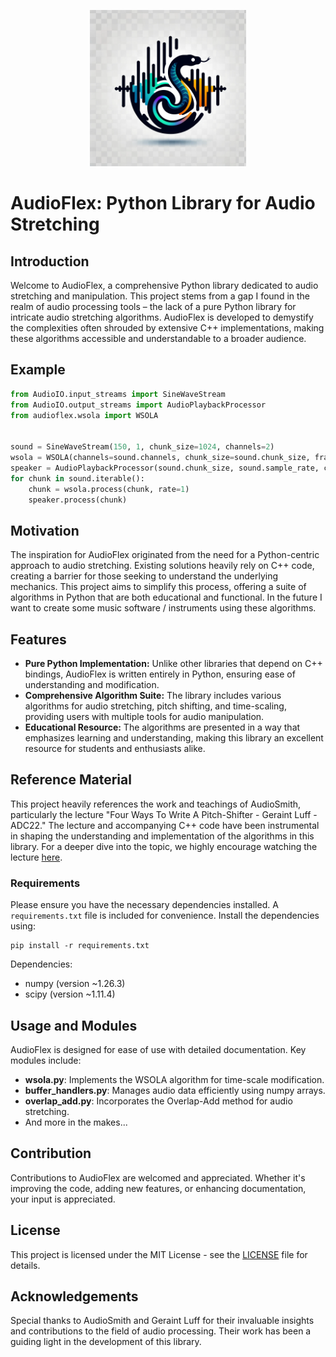 <p align="center">
    <img src="logo.png" alt="drawing" width="250" />
</p>


# AudioFlex: Python Library for Audio Stretching

## Introduction
Welcome to AudioFlex, a comprehensive Python library dedicated to audio stretching and manipulation. This project stems from a gap I found in the realm of audio processing tools – the lack of a pure Python library for intricate audio stretching algorithms. AudioFlex is developed to demystify the complexities often shrouded by extensive C++ implementations, making these algorithms accessible and understandable to a broader audience.

## Example
```python
from AudioIO.input_streams import SineWaveStream
from AudioIO.output_streams import AudioPlaybackProcessor
from audioflex.wsola import WSOLA


sound = SineWaveStream(150, 1, chunk_size=1024, channels=2)
wsola = WSOLA(channels=sound.channels, chunk_size=sound.chunk_size, frame_size=512)
speaker = AudioPlaybackProcessor(sound.chunk_size, sound.sample_rate, channels=2)
for chunk in sound.iterable():
    chunk = wsola.process(chunk, rate=1)
    speaker.process(chunk)

```

## Motivation
The inspiration for AudioFlex originated from the need for a Python-centric approach to audio stretching. Existing solutions heavily rely on C++ code, creating a barrier for those seeking to understand the underlying mechanics. This project aims to simplify this process, offering a suite of algorithms in Python that are both educational and functional.
In the future I want to create some music software / instruments using these algorithms.

## Features
- **Pure Python Implementation:** Unlike other libraries that depend on C++ bindings, AudioFlex is written entirely in Python, ensuring ease of understanding and modification.
- **Comprehensive Algorithm Suite:** The library includes various algorithms for audio stretching, pitch shifting, and time-scaling, providing users with multiple tools for audio manipulation.
- **Educational Resource:** The algorithms are presented in a way that emphasizes learning and understanding, making this library an excellent resource for students and enthusiasts alike.

## Reference Material
This project heavily references the work and teachings of AudioSmith, particularly the lecture "Four Ways To Write A Pitch-Shifter - Geraint Luff - ADC22." The lecture and accompanying C++ code have been instrumental in shaping the understanding and implementation of the algorithms in this library. For a deeper dive into the topic, we highly encourage watching the lecture [here](https://www.youtube.com/watch?v=fJUmmcGKZMI&t=569s).

### Requirements
Please ensure you have the necessary dependencies installed. A `requirements.txt` file is included for convenience. Install the dependencies using:
```
pip install -r requirements.txt
```

Dependencies:
- numpy (version ~1.26.3)
- scipy (version ~1.11.4)

## Usage and Modules
AudioFlex is designed for ease of use with detailed documentation. Key modules include:

- **wsola.py**: Implements the WSOLA algorithm for time-scale modification.
- **buffer_handlers.py**: Manages audio data efficiently using numpy arrays.
- **overlap_add.py**: Incorporates the Overlap-Add method for audio stretching.
- And more in the makes...

## Contribution
Contributions to AudioFlex are welcomed and appreciated. Whether it's improving the code, adding new features, or enhancing documentation, your input is appreciated.

## License
This project is licensed under the MIT License - see the [LICENSE](LICENSE) file for details.

## Acknowledgements
Special thanks to AudioSmith and Geraint Luff for their invaluable insights and contributions to the field of audio processing. Their work has been a guiding light in the development of this library.
